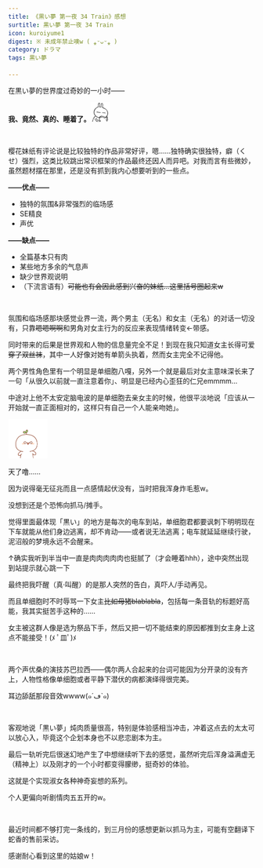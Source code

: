 ```yaml
---
title: 《黒い夢 第一夜 34 Train》感想
surtitle: 黒い夢 第一夜 34 Train
icon: kuroiyume1
digest: ※ 未成年禁止噢w ( ⁎ᵕᴗᵕ⁎ )
category: ドラマ
tags: 黒い夢

---
```




在黒い夢的世界度过奇妙的一小时——

**我、竟然、真的、睡着了。**<img src="/assets/img/bq/tusiji/tusiji3.gif" width="40px">

<br>

樱花妹纸有评论说是比较独特的作品非常好评，嗯……独特确实很独特，癖（くせ）强烈，这类比较跳出常识框架的作品最终还因人而异吧。对我而言有些微妙，虽然题材摆在那里，还是没有抓到我内心想要听到的一些点。

**——优点——**

- 独特的氛围&非常强烈的临场感
- SE精良
- 声优

**——缺点——**

- 全篇基本只有肉
- 某些地方多余的气息声
- 缺少世界观说明
- （下流言语有）~~可能也有会因此感到兴奋的妹纸…这里括号圈起来w~~

<br>

氛围和临场感那块感觉业界一流，两个男主（无名）和女主（无名）的对话一切没有，只靠~~嗯嗯啊啊~~和男角对女主行为的反应来表现情绪转变←带感。

同时带来的后果是世界观和人物的信息量完全不足！到现在我只知道女主长得可爱~~穿了双丝袜~~，其中一人好像对她有单箭头执着，然而女主完全不记得他。

两个男性角色里有一个明显是单细胞八嘎，另外一个就是最后对女主意味深长来了一句「从很久以前就一直注意着你」、明显是已经内心歪狂的仁兄emmmm…

中途对上他不太安定脑电波的是单细胞去亲女主的时候，他很平淡地说「应该从一开始就一直正面相对的，这样只有自己一个人能亲吻她」。

<img src="/assets/img/bq/zcywz/zcywz4.gif" width="80px">

天了噜……

因为说得毫无征兆而且一点感情起伏没有，当时把我浑身炸毛惹w。

没想到还是个恐怖向抓马/摊手。

觉得里面最体现「黒い」的地方是每次的电车到站，单细胞君都要讽刺下明明现在下车就能从他们身边逃离，却不肯动——或者说无法逃离；电车就延延继续行驶，泥沼般的梦境永远不会醒来。

↑确实我听到半当中一直是肉肉肉肉肉也挺腻了（才会睡着hhh），途中突然出现到站提示就心跳一下

最终把我吓醒（真·叫醒）的是那人突然的告白，真吓人/手动再见。

而且单细胞时不时辱骂一下女主~~比如母猪blablabla~~，包括每一条音轨的标题好高能，我其实挺苦手这种的……

女主被这群人像是选为祭品下手，然后又把一切不能结束的原因都推到女主身上这点不能接受！(ﾒ ﾟ皿ﾟ)ﾒ

<br>

两个声优桑的演技苏巴拉西——偶尔两人合起来的台词可能因为分开录的没有齐上，人物性格像单细胞或者平静下潜伏的病都演绎得很完美。

耳边舔舐那段音效wwww(๑´ڡ`๑)

<br>

客观地说「黒い夢」炖肉质量很高，特别是体验感相当冲击，冲着这点去的太太可以放心入，毕竟这个企划本身也不以悲恋剧本为主。

最后一轨听完后很迷幻地产生了中想继续听下去的感觉，虽然听完后浑身溢满虚无（精神上）以及刚才的一个小时都变得朦缈，挺奇妙的体验。

这就是个实现淑女各种神奇妄想的系列。

个人更偏向听剧情肉五五开的w。

<br>

最近时间都不够打完一条线的，到三月份的感想更新以抓马为主，可能有空翻译下蛇香的售前采访。

感谢耐心看到这里的姑娘w！

<br>

